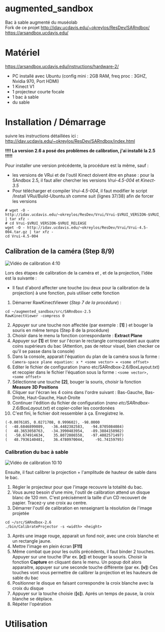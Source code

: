 augmented_sandbox
=================

Bac à sable augmenté du muséolab  
Fork de ce projet
http://idav.ucdavis.edu/~okreylos/ResDev/SARndbox/ 
https://arsandbox.ucdavis.edu/

# Matériel

https://arsandbox.ucdavis.edu/instructions/hardware-2/

- PC installé avec Ubuntu (config mini : 2GB RAM, freq proc : 3GHZ, Nvidia 970, Port HDMI)
- 1 Kinect V1
- 1 projecteur courte focale
- 1 bac à sable
- du sable

# Installation / Démarrage
suivre les instructions détaillées ici : http://idav.ucdavis.edu/~okreylos/ResDev/SARndbox/index.html

__**!!!! La version 2.6 a posé des problèmes de calibration, j'ai installé la 2.5 !!!!!**__

Pour installer une version précédente, la procédure est la même, sauf :
- les versions de VRui et de l'outil Kinect doivent être en phase : pour la SAndbox 2.5, il faut aller chercher les versions *Vrui-4.5-004* et *Kinect-3.5*
- Pour télécharger et compiler *Vrui-4.5-004*, il faut modifier le script /Install VRui/Build-Ubuntu.sh comme suit (lignes 37/38) afin de forcer les versions
```
# wget -O - http://idav.ucdavis.edu/~okreylos/ResDev/Vrui/Vrui-$VRUI_VERSION-$VRUI_RELEASE.tar.gz | tar xfz -
# cd Vrui-$VRUI_VERSION-$VRUI_RELEASE
wget -O - http://idav.ucdavis.edu/~okreylos/ResDev/Vrui/Vrui-4.5-004.tar.gz | tar xfz -
cd Vrui-4.5-004
```

## Calibration de la caméra (Step 8/9)
![Vidéo de calibration 4:10](https://www.youtube.com/watch?v=EW2PtRsQQr0&feature=youtu.be&t=4m10s)

Lors des étapes de calibration de la caméra  et , et de la projection, l'idée est la suivante :
- Il faut d'abord affecter une touche (ou deux pour la calibration de la projection) à une fonction, puis utiliser cette fonction

1. Démarrer RawKinectViewer (*Step 7 de la procédure*) : 
```
cd ~/augmented_sandbox/src/SARndbox-2.5
RawKinectViewer -compress 0
```
2. Appuyer sur une touche non affectée (par exemple : **[1]** ) et bouger la souris en même temps (Step 8 de la procédure)
3. Choisir dans le menu la fonction correspondante : **Extract Plane**
4. Appuyer sur **[1]** et tirer sur l'écran le rectangle correspondant aux quatre coins supérieurs du bac (Attention, pas de retour visuel, bien checker ce qu'il se passe dans la console)
5. Dans la console, apparait l'équation du plan de la caméra sous la forme : 
```Camera-space plane equation: x * <some vector> = <some offset>```
6. Editer le fichier de configuration (nano etc/SARndbox-2.6/BoxLayout.txt) et recopier dans le fichier l'équation sous la forme : 
```<some vector>, <some offset>```
7. Sélectionne une touche **[2]**, bouger la souris, choisir la fonction **Measure 3D Positions**
8. Cliquer sur l'écran les 4 coins dans l'ordre suivant : Bas-Gauche, Bas-Droite, Haut-Gauche, Haut-Droite
9. Continuer l'édition du fichier de configuration (*nano etc/SARndbox-2.6/BoxLayout.txt*) et copier-coller les coordonées
10. C'est fini, le fichier doit ressembler à ça. Enregistrez le.
```
(-0.0076185, 0.0271708, 0.999602), -98.0000
(  -48.6846899089,   -36.4482382583,   -94.8705084084)
(   48.3653058763,   -34.3990483954,   -89.3884158982)
(   -50.674914634,    35.8072086558,   -97.4082571497)
(   48.7936140481,    36.4780970044,     -91.74159795)
```

### Calibration du bac à sable
![Vidéo de calibration 10:10](https://www.youtube.com/watch?v=EW2PtRsQQr0&feature=youtu.be&t=10m10s)

Ensuite, il faut calibrer la projection + l'amplitude de hauteur de sable dans le bac.
1. Régler le projecteur pour que l'image recouvre la totalité du bac.
2. Vous aurez besoin d'une mire, l'outil de calibration attend un disque blanc de 120 mm. C'est précisément la taille d'un CD recouvert de papier. Tracez-y une croix au centre.
2. Démarrer l'outil de calibration en renseignant la résolution de l'image projetée
```
cd ~/src/SARndbox-2.6
./bin/CalibrateProjector -s <width> <height>
```
3. Aprés une image rouge, apparait un fond noir, avec une croix blanche et un rectangle jaune.
3. Mettre l'image en plein écran **[F11]**
4. Même combat que pour les outils précédents, il faut binder 2 touches. Appuyer sur une touche (Par ex. **[c]**) et bouger la souris. Choisir la fonction **Capture** en cliquant dans le menu. Un popup doit alors apparaitre, appuyer sur une seconde touche différente (par ex. **[v]**)
Ces touches vont vous permettre de calibrer la projection et les hauteurs de sable du bac
5. Positionner le disque en faisant correspondre la croix blanche avec la croix du disque
6. Appuyer sur la touche choisie (**[c]**). Aprés un temps de pause, la croix blanche se déplace.
7. Répéter l'opération

# Utilisation

